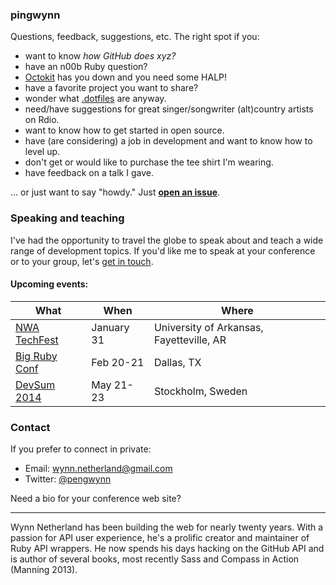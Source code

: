 ### pingwynn

Questions, feedback, suggestions, etc. The right spot if you:

- want to know _how GitHub does xyz?_
- have an n00b Ruby question? 
- [Octokit][] has you down and you need some HALP!
- have a favorite project you want to share?
- wonder what [.dotfiles][] are anyway.
- need/have suggestions for great singer/songwriter (alt)country artists on Rdio.
- want to know how to get started in open source.
- have (are considering) a job in development and want to know how to level up.
- don't get or would like to purchase the tee shirt I'm wearing.
- have feedback on a talk I gave.

... or just want to say "howdy." Just [**open an issue**][issue].

### Speaking and teaching

I've had the opportunity to travel the globe to speak about and teach a wide range of development topics.
If you'd like me to speak at your conference or to your group, let's [get in touch][contact].

#### Upcoming events:

What | When | Where
-----|-------|---------
[NWA TechFest][techfest]| January 31| University of Arkansas, Fayetteville, AR
[Big Ruby Conf][bigruby]| Feb 20-21|Dallas, TX
[DevSum 2014][devsum]| May 21-23| Stockholm, Sweden



### Contact

If you prefer to connect in private:

* Email: wynn.netherland@gmail.com
* Twitter: [@pengwynn][twitter]

Need a bio for your conference web site?

---

Wynn Netherland has been building the web for nearly twenty years. With a passion for API user experience, 
he's a prolific creator and maintainer of Ruby API wrappers. He now spends his days hacking on the GitHub API 
and is author of several books, most recently Sass and Compass in Action (Manning 2013).


[Octokit]: https://github.com/octokit/octokit.rb
[.dotfiles]: http://dotfiles.github.io
[issue]: https://github.com/pengwynn/pingwynn/issues
[contact]: #contact
[twitter]: https://twitter.com/pengwynn

[techfest]: http://nwatechfest.com/
[bigruby]: http://www.bigrubyconf.com/
[devsum]: http://www.devsum.se
